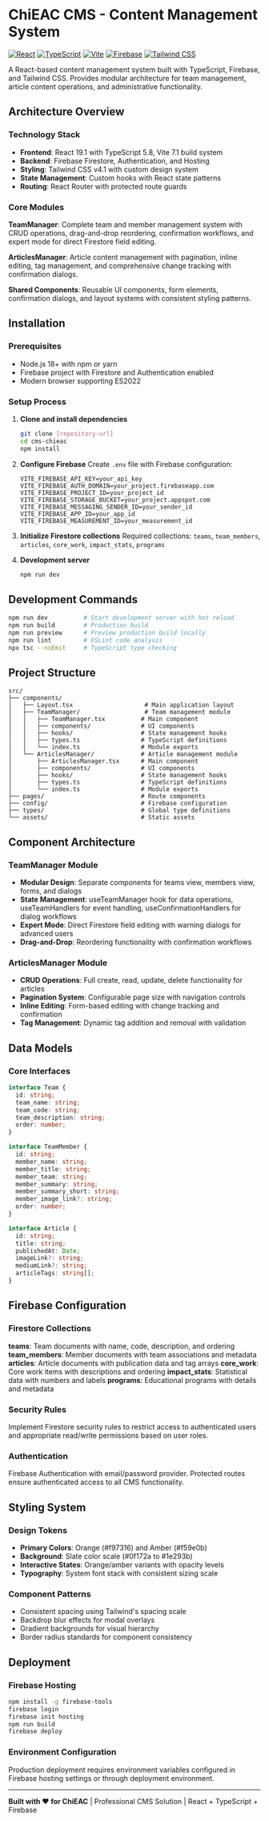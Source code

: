 # ChiEAC CMS - Content Management System

[![React](https://img.shields.io/badge/React-19.1-blue.svg)](https://reactjs.org/)
[![TypeScript](https://img.shields.io/badge/TypeScript-5.8-blue.svg)](https://www.typescriptlang.org/)
[![Vite](https://img.shields.io/badge/Vite-7.1-purple.svg)](https://vitejs.dev/)
[![Firebase](https://img.shields.io/badge/Firebase-12.1-orange.svg)](https://firebase.google.com/)
[![Tailwind CSS](https://img.shields.io/badge/Tailwind_CSS-4.1-teal.svg)](https://tailwindcss.com/)

A React-based content management system built with TypeScript, Firebase, and Tailwind CSS. Provides modular architecture for team management, article content operations, and administrative functionality.

## Architecture Overview

### Technology Stack
- **Frontend**: React 19.1 with TypeScript 5.8, Vite 7.1 build system
- **Backend**: Firebase Firestore, Authentication, and Hosting
- **Styling**: Tailwind CSS v4.1 with custom design system
- **State Management**: Custom hooks with React state patterns
- **Routing**: React Router with protected route guards

### Core Modules

**TeamManager**: Complete team and member management system with CRUD operations, drag-and-drop reordering, confirmation workflows, and expert mode for direct Firestore field editing.

**ArticlesManager**: Article content management with pagination, inline editing, tag management, and comprehensive change tracking with confirmation dialogs.

**Shared Components**: Reusable UI components, form elements, confirmation dialogs, and layout systems with consistent styling patterns.

## Installation

### Prerequisites
- Node.js 18+ with npm or yarn
- Firebase project with Firestore and Authentication enabled
- Modern browser supporting ES2022

### Setup Process

1. **Clone and install dependencies**
   ```bash
   git clone [repository-url]
   cd cms-chieac
   npm install
   ```

2. **Configure Firebase**
   Create `.env` file with Firebase configuration:
   ```env
   VITE_FIREBASE_API_KEY=your_api_key
   VITE_FIREBASE_AUTH_DOMAIN=your_project.firebaseapp.com
   VITE_FIREBASE_PROJECT_ID=your_project_id
   VITE_FIREBASE_STORAGE_BUCKET=your_project.appspot.com
   VITE_FIREBASE_MESSAGING_SENDER_ID=your_sender_id
   VITE_FIREBASE_APP_ID=your_app_id
   VITE_FIREBASE_MEASUREMENT_ID=your_measurement_id
   ```

3. **Initialize Firestore collections**
   Required collections: `teams`, `team_members`, `articles`, `core_work`, `impact_stats`, `programs`

4. **Development server**
   ```bash
   npm run dev
   ```

## Development Commands

```bash
npm run dev          # Start development server with hot reload
npm run build        # Production build
npm run preview      # Preview production build locally
npm run lint         # ESLint code analysis
npx tsc --noEmit     # TypeScript type checking
```

## Project Structure

```
src/
├── components/
│   ├── Layout.tsx                    # Main application layout
│   ├── TeamManager/                  # Team management module
│   │   ├── TeamManager.tsx          # Main component
│   │   ├── components/              # UI components
│   │   ├── hooks/                   # State management hooks
│   │   ├── types.ts                 # TypeScript definitions
│   │   └── index.ts                 # Module exports
│   └── ArticlesManager/             # Article management module
│       ├── ArticlesManager.tsx      # Main component
│       ├── components/              # UI components
│       ├── hooks/                   # State management hooks
│       ├── types.ts                 # TypeScript definitions
│       └── index.ts                 # Module exports
├── pages/                           # Route components
├── config/                          # Firebase configuration
├── types/                           # Global type definitions
└── assets/                          # Static assets
```

## Component Architecture

### TeamManager Module
- **Modular Design**: Separate components for teams view, members view, forms, and dialogs
- **State Management**: useTeamManager hook for data operations, useTeamHandlers for event handling, useConfirmationHandlers for dialog workflows
- **Expert Mode**: Direct Firestore field editing with warning dialogs for advanced users
- **Drag-and-Drop**: Reordering functionality with confirmation workflows

### ArticlesManager Module
- **CRUD Operations**: Full create, read, update, delete functionality for articles
- **Pagination System**: Configurable page size with navigation controls
- **Inline Editing**: Form-based editing with change tracking and confirmation
- **Tag Management**: Dynamic tag addition and removal with validation

## Data Models

### Core Interfaces

```typescript
interface Team {
  id: string;
  team_name: string;
  team_code: string;
  team_description: string;
  order: number;
}

interface TeamMember {
  id: string;
  member_name: string;
  member_title: string;
  member_team: string;
  member_summary: string;
  member_summary_short: string;
  member_image_link?: string;
  order: number;
}

interface Article {
  id: string;
  title: string;
  publishedAt: Date;
  imageLink?: string;
  mediumLink?: string;
  articleTags: string[];
}
```

## Firebase Configuration

### Firestore Collections

**teams**: Team documents with name, code, description, and ordering
**team_members**: Member documents with team associations and metadata  
**articles**: Article documents with publication data and tag arrays
**core_work**: Core work items with descriptions and ordering
**impact_stats**: Statistical data with numbers and labels
**programs**: Educational programs with details and metadata

### Security Rules
Implement Firestore security rules to restrict access to authenticated users and appropriate read/write permissions based on user roles.

### Authentication
Firebase Authentication with email/password provider. Protected routes ensure authenticated access to all CMS functionality.

## Styling System

### Design Tokens
- **Primary Colors**: Orange (#f97316) and Amber (#f59e0b)
- **Background**: Slate color scale (#0f172a to #1e293b)
- **Interactive States**: Orange/amber variants with opacity levels
- **Typography**: System font stack with consistent sizing scale

### Component Patterns
- Consistent spacing using Tailwind's spacing scale
- Backdrop blur effects for modal overlays
- Gradient backgrounds for visual hierarchy
- Border radius standards for component consistency

## Deployment

### Firebase Hosting
```bash
npm install -g firebase-tools
firebase login
firebase init hosting
npm run build
firebase deploy
```

### Environment Configuration
Production deployment requires environment variables configured in Firebase hosting settings or through deployment environment.

---

**Built with ❤️ for ChiEAC** | Professional CMS Solution | React + TypeScript + Firebase
